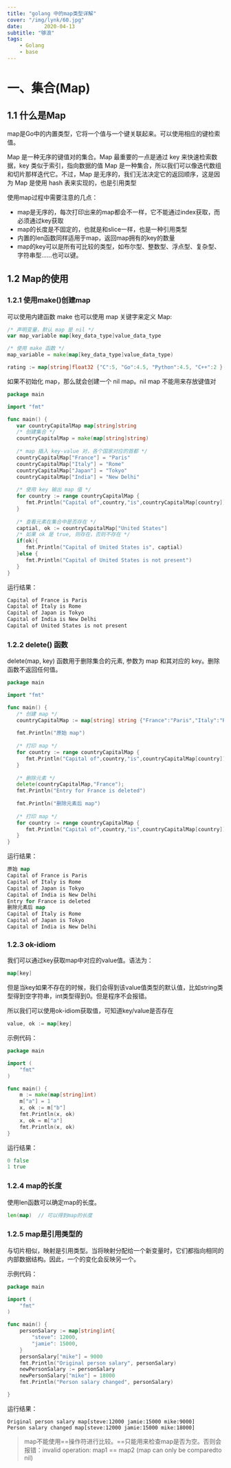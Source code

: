 ```yaml
---
title: "golang 中的map类型详解"
cover: "/img/lynk/60.jpg"
date:       2020-04-13
subtitle: "够浪"
tags:
	- Golang
	- base
---
```


# 一、集合(Map)


## 1.1 什么是Map

map是Go中的内置类型，它将一个值与一个键关联起来。可以使用相应的键检索值。

Map 是一种无序的键值对的集合。Map 最重要的一点是通过 key 来快速检索数据，key 类似于索引，指向数据的值
Map 是一种集合，所以我们可以像迭代数组和切片那样迭代它。不过，Map 是无序的，我们无法决定它的返回顺序，这是因为 Map 是使用 hash 表来实现的，也是引用类型

使用map过程中需要注意的几点： 

- map是无序的，每次打印出来的map都会不一样，它不能通过index获取，而必须通过key获取
- map的长度是不固定的，也就是和slice一样，也是一种引用类型
- 内置的len函数同样适用于map，返回map拥有的key的数量 
- map的key可以是所有可比较的类型，如布尔型、整数型、浮点型、复杂型、字符串型……也可以键。

## 1.2  Map的使用

### 1.2.1 使用make()创建map

可以使用内建函数 make 也可以使用 map 关键字来定义 Map:

```go
/* 声明变量，默认 map 是 nil */
var map_variable map[key_data_type]value_data_type

/* 使用 make 函数 */
map_variable = make(map[key_data_type]value_data_type)
```

```go
rating := map[string]float32 {"C":5, "Go":4.5, "Python":4.5, "C++":2 }
```

如果不初始化 map，那么就会创建一个 nil map。nil map 不能用来存放键值对

```go
package main

import "fmt"

func main() {
   var countryCapitalMap map[string]string
   /* 创建集合 */
   countryCapitalMap = make(map[string]string)
   
   /* map 插入 key-value 对，各个国家对应的首都 */
   countryCapitalMap["France"] = "Paris"
   countryCapitalMap["Italy"] = "Rome"
   countryCapitalMap["Japan"] = "Tokyo"
   countryCapitalMap["India"] = "New Delhi"
   
   /* 使用 key 输出 map 值 */
   for country := range countryCapitalMap {
      fmt.Println("Capital of",country,"is",countryCapitalMap[country])
   }
   
   /* 查看元素在集合中是否存在 */
   captial, ok := countryCapitalMap["United States"]
   /* 如果 ok 是 true, 则存在，否则不存在 */
   if(ok){
      fmt.Println("Capital of United States is", captial)  
   }else {
      fmt.Println("Capital of United States is not present") 
   }
}
```

运行结果：

```go
Capital of France is Paris
Capital of Italy is Rome
Capital of Japan is Tokyo
Capital of India is New Delhi
Capital of United States is not present
```

### 1.2.2 delete() 函数

delete(map, key) 函数用于删除集合的元素, 参数为 map 和其对应的 key。删除函数不返回任何值。

```go
package main

import "fmt"

func main() {   
   /* 创建 map */
   countryCapitalMap := map[string] string {"France":"Paris","Italy":"Rome","Japan":"Tokyo","India":"New Delhi"}
   
   fmt.Println("原始 map")   
   
   /* 打印 map */
   for country := range countryCapitalMap {
      fmt.Println("Capital of",country,"is",countryCapitalMap[country])
   }
   
   /* 删除元素 */
   delete(countryCapitalMap,"France");
   fmt.Println("Entry for France is deleted")  
   
   fmt.Println("删除元素后 map")   
   
   /* 打印 map */
   for country := range countryCapitalMap {
      fmt.Println("Capital of",country,"is",countryCapitalMap[country])
   }
}
```

运行结果：

```go
原始 map
Capital of France is Paris
Capital of Italy is Rome
Capital of Japan is Tokyo
Capital of India is New Delhi
Entry for France is deleted
删除元素后 map
Capital of Italy is Rome
Capital of Japan is Tokyo
Capital of India is New Delhi
```

### 1.2.3 ok-idiom

我们可以通过key获取map中对应的value值。语法为：

```go
map[key] 
```

但是当key如果不存在的时候，我们会得到该value值类型的默认值，比如string类型得到空字符串，int类型得到0。但是程序不会报错。

所以我们可以使用ok-idiom获取值，可知道key/value是否存在

```go
value, ok := map[key] 
```

示例代码：

```go
package main

import (
	"fmt"
)

func main() {
	m := make(map[string]int)
	m["a"] = 1
	x, ok := m["b"]
	fmt.Println(x, ok)
	x, ok = m["a"]
	fmt.Println(x, ok)
}

```

运行结果：

```go
0 false
1 true
```

### 1.2.4 map的长度

使用len函数可以确定map的长度。

```go
len(map)  // 可以得到map的长度
```

### 1.2.5 map是引用类型的

与切片相似，映射是引用类型。当将映射分配给一个新变量时，它们都指向相同的内部数据结构。因此，一个的变化会反映另一个。

示例代码：

```go
package main

import (  
    "fmt"
)

func main() {  
    personSalary := map[string]int{
        "steve": 12000,
        "jamie": 15000,
    }
    personSalary["mike"] = 9000
    fmt.Println("Original person salary", personSalary)
    newPersonSalary := personSalary
    newPersonSalary["mike"] = 18000
    fmt.Println("Person salary changed", personSalary)

}
```

运行结果：

```
Original person salary map[steve:12000 jamie:15000 mike:9000]  
Person salary changed map[steve:12000 jamie:15000 mike:18000] 
```

>map不能使用==操作符进行比较。==只能用来检查map是否为空。否则会报错：invalid operation: map1 == map2 (map can only be comparedto nil)

